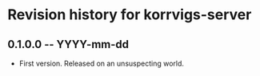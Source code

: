 # Revision history for korrvigs-server

## 0.1.0.0 -- YYYY-mm-dd

* First version. Released on an unsuspecting world.
